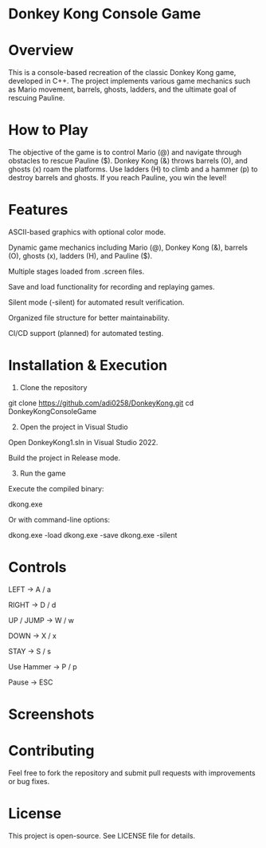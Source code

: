 # Donkey Kong Console Game

# Overview

This is a console-based recreation of the classic Donkey Kong game, developed in C++. The project implements various game mechanics such as Mario movement, barrels, ghosts, ladders, and the ultimate goal of rescuing Pauline.

# How to Play

The objective of the game is to control Mario (@) and navigate through obstacles to rescue Pauline ($). Donkey Kong (&) throws barrels (O), and ghosts (x) roam the platforms. Use ladders (H) to climb and a hammer (p) to destroy barrels and ghosts. If you reach Pauline, you win the level!

# Features

ASCII-based graphics with optional color mode.

Dynamic game mechanics including Mario (@), Donkey Kong (&), barrels (O), ghosts (x), ladders (H), and Pauline ($).

Multiple stages loaded from .screen files.

Save and load functionality for recording and replaying games.

Silent mode (-silent) for automated result verification.

Organized file structure for better maintainability.

CI/CD support (planned) for automated testing.

# Installation & Execution

1. Clone the repository

git clone https://github.com/adi0258/DonkeyKong.git
cd DonkeyKongConsoleGame

2. Open the project in Visual Studio

Open DonkeyKong1.sln in Visual Studio 2022.

Build the project in Release mode.

3. Run the game

Execute the compiled binary:

dkong.exe

Or with command-line options:

dkong.exe -load
dkong.exe -save
dkong.exe -silent

# Controls

LEFT → A / a

RIGHT → D / d

UP / JUMP → W / w

DOWN → X / x

STAY → S / s

Use Hammer → P / p

Pause → ESC

# Screenshots



# Contributing

Feel free to fork the repository and submit pull requests with improvements or bug fixes.

# License

This project is open-source. See LICENSE file for details.

